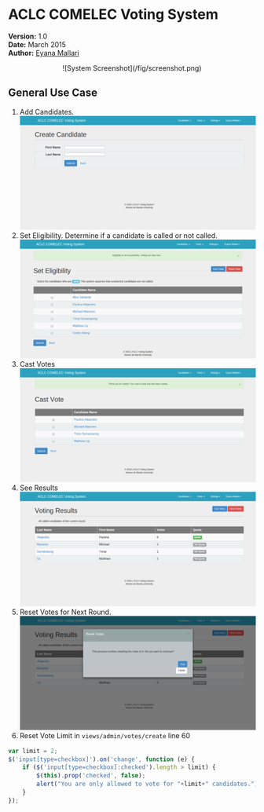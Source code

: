 
# ACLC COMELEC Voting System  
**Version:** 1.0  
**Date:** March 2015  
**Author:** [Eyana Mallari](http://about.me/eyana.m)  
<center>
![System Screenshot](/fig/screenshot.png)
</center>


## General Use Case  
1. Add Candidates.  
![System Screenshot](/fig/add_candidate.png)  
2. Set Eligibility. Determine if a candidate is called or not called.   
![System Screenshot](/fig/called.png)  
3. Cast Votes  
![System Screenshot](/fig/cast_votes.png)  
4. See Results 
![System Screenshot](/fig/voting_results.png)  
5. Reset Votes for Next Round. 
![System Screenshot](/fig/reset_votes.png)  
6. Reset Vote Limit in `views/admin/votes/create` line 60

```javascript
var limit = 2;
$('input[type=checkbox]').on('change', function (e) {
    if ($('input[type=checkbox]:checked').length > limit) {
        $(this).prop('checked', false);
        alert("You are only allowed to vote for "+limit+" candidates.");
    }
});
```


